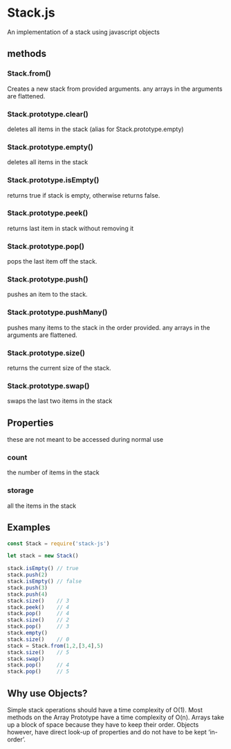 # Stack.js
An implementation of a stack using javascript objects

## methods

### Stack.from()
Creates a new stack from provided arguments.
any arrays in the arguments are flattened.

### Stack.prototype.clear()
deletes all items in the stack
(alias for Stack.prototype.empty)

### Stack.prototype.empty()
deletes all items in the stack

### Stack.prototype.isEmpty()
returns true if stack is empty, otherwise returns false.

### Stack.prototype.peek()
returns last item in stack without removing it

### Stack.prototype.pop()
pops the last item off the stack.

### Stack.prototype.push()
pushes an item to the stack.

### Stack.prototype.pushMany()
pushes many items to the stack in the order provided.
any arrays in the arguments are flattened.

### Stack.prototype.size()
returns the current size of the stack.

### Stack.prototype.swap()
swaps the last two items in the stack

## Properties
these are not meant to be accessed during normal use
### count
the number of items in the stack
### storage
all the items in the stack


## Examples
```js
const Stack = require('stack-js')

let stack = new Stack()

stack.isEmpty()	// true
stack.push(2)
stack.isEmpty()	// false
stack.push(3)
stack.push(4)
stack.size()	// 3
stack.peek()	// 4
stack.pop() 	// 4
stack.size()	// 2
stack.pop() 	// 3
stack.empty()
stack.size()	// 0
stack = Stack.from(1,2,[3,4],5)
stack.size()	// 5
stack.swap()
stack.pop() 	// 4
stack.pop() 	// 5
```
## Why use Objects?
Simple stack operations should have a time complexity of O(1).
Most methods on the Array Prototype have a time complexity of O(n).
Arrays take up a block of space because they have to keep their order.
Objects however, have direct look-up of properties and do not have to be kept ‘in-order’.
